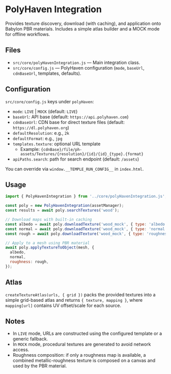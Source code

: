 # PolyHaven Integration

Provides texture discovery, download (with caching), and application onto Babylon PBR materials.
Includes a simple atlas builder and a MOCK mode for offline workflows.

## Files

- `src/core/polyHavenIntegration.js` — Main integration class.
- `src/core/config.js` — PolyHaven configuration (`mode`, `baseUrl`, `cdnBaseUrl`, templates, defaults).

## Configuration

`src/core/config.js` keys under `polyHaven`:

- `mode`: `LIVE` | `MOCK` (default: `LIVE`)
- `baseUrl`: API base (default: `https://api.polyhaven.com`)
- `cdnBaseUrl`: CDN base for direct texture files (default: `https://dl.polyhaven.org`)
- `defaultResolution`: e.g., `2k`
- `defaultFormat`: e.g., `jpg`
- `templates.texture`: optional URL template
  - Example: `{cdnBase}/file/ph-assets/Textures/{resolution}/{id}/{id}_{type}.{format}`
- `apiPaths.search`: path for search endpoint (default: `/assets`)

You can override via `window.__TEMPLE_RUN_CONFIG__` in `index.html`.

## Usage

```js
import { PolyHavenIntegration } from '../core/polyHavenIntegration.js';

const poly = new PolyHavenIntegration(assetManager);
const results = await poly.searchTextures('wood');

// Download maps with built-in caching
const albedo = await poly.downloadTexture('wood_mock', { type: 'albedo' });
const normal = await poly.downloadTexture('wood_mock', { type: 'normal' });
const rough = await poly.downloadTexture('wood_mock', { type: 'roughness' });

// Apply to a mesh using PBR material
await poly.applyTextureToObject(mesh, {
  albedo,
  normal,
  roughness: rough,
});
```

## Atlas

`createTextureAtlas(urls, { grid })` packs the provided textures into a simple grid-based
atlas and returns `{ texture, mapping }`, where `mapping[url]` contains UV offset/scale
for each source.

## Notes

- In `LIVE` mode, URLs are constructed using the configured template or a generic fallback.
- In `MOCK` mode, procedural textures are generated to avoid network access.
- Roughness composition: if only a roughness map is available, a combined metallic-roughness
  texture is composed on a canvas and used by the PBR material.


